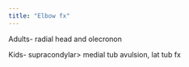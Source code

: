 ```yaml
---
title: "Elbow fx"
---
```

Adults- radial head and olecronon

Kids- supracondylar&gt; medial tub avulsion, lat tub fx

